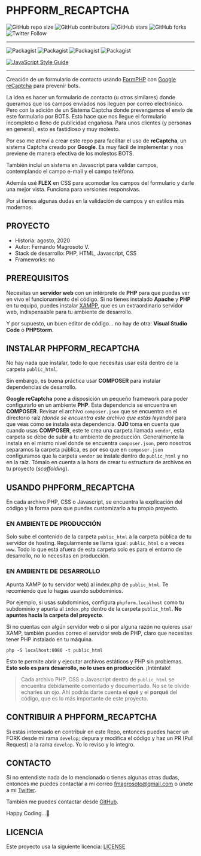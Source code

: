 # PHPFORM_RECAPTCHA

![GitHub repo size](https://img.shields.io/github/repo-size/fmagrosoto/phpForm_reCaptcha)
![GitHub contributors](https://img.shields.io/github/contributors/fmagrosoto/phpForm_reCaptcha)
![GitHub stars](https://img.shields.io/github/stars/fmagrosoto/phpForm_reCaptcha)
![GitHub forks](https://img.shields.io/github/forks/fmagrosoto/phpForm_reCaptcha)
![Twitter Follow](https://img.shields.io/twitter/follow/fmagrosoto?style=social)

***
![Packagist](https://img.shields.io/badge/Stack-Lamp-yellowgreen.svg)
![Packagist](https://img.shields.io/badge/PHP-7.3.*-yellowgreen.svg)
![Packagist](https://img.shields.io/badge/License-MIT-lightgrey.svg)
![Packagist](https://img.shields.io/badge/Status-Developing-red.svg)

[![JavaScript Style Guide](https://cdn.rawgit.com/standard/standard/master/badge.svg)](https://github.com/standard/standard)
***

Creación de un formulario de contacto usando [FormPHP](https://github.com/fmagrosoto/formPHP) con
[Google reCaptcha](https://www.google.com/recaptcha/about/) para prevenir bots.

La idea es hacer un formulario de contacto (u otros similares) donde queramos que los campos enviados
nos lleguen por correo electrónico. Pero con la adición de un Sistema Captcha donde prevengamos
el envío de este formulario por BOTS. Esto hace que nos llegue el formulario incompleto o lleno
de publicidad engañosa. Para unos clientes (y personas en general), esto es fastidioso y muy molesto.

Por eso me atreví a crear este repo para facilitar el uso de **reCaptcha**, un sistema Captcha creado
por **Google**. Es muy fácil de implementar y nos previene de manera efectiva de los molestos BOTS.

También incluí un sistema en Javascript para validar campos, contemplando el campo e-mail y el campo teléfono.

Además usé **FLEX** en CSS para acomodar los campos del formulario y darle una mejor vista. Funciona para
versiones responsivas.

Por si tienes algunas dudas en la validación de campos y en estilos más modernos.

## PROYECTO

* Historia: agosto, 2020
* Autor: Fernando Magrosoto V.
* Stack de desarrollo: PHP, HTML, Javascript, CSS
* Frameworks: no

## PREREQUISITOS

Necesitas un **servidor web** con un intérprete de **PHP** para que puedas ver en vivo el funcionamiento
del código. Si no tienes instalado **Apache** y **PHP** en tu equipo, puedes instalar
[XAMPP](https://www.apachefriends.org/es/index.html), que es un extraordinario servidor web,
indispensable para tu ambiente de desarrollo.

Y por supuesto, un buen editor de código... no hay de otra: **Visual Studio Code** o **PHPStorm**.

## INSTALAR PHPFORM_RECAPTCHA

No hay nada que instalar, todo lo que necesitas usar está dentro de la carpeta ```public_html```.

Sin embargo, es buena práctica usar **COMPOSER** para instalar dependencias de desarrollo.

**Google reCaptcha** pone a disposición un pequeño framework para poder configurarlo en un ambiente **PHP**.
Esta dependencia se encuentra en **COMPOSER**. Revisar el archivo ```composer.json``` que se encuentra
en el directorio raíz *(donde se encuentra este archivo que estás leyendo)* para que veas cómo se instala
esta dependencia. **OJO** toma en cuenta que cuando usas **COMPOSER**, este te crea una carpeta llamada
```vendor```, esta carpeta se debe de subir a tu ambiente de producción. Generalmente la instala en el
mismo nivel donde se encuentra ```composer.json```, pero nosotros separamos la carpeta pública, es por
eso que en ```composer.json``` configuramos que la carpeta ```vendor``` se instale dentro de
```public_html``` y no en la raíz. Tómalo en cuenta a la hora de crear tu estructura de archivos en
tu proyecto (*scaffolding*).

## USANDO PHPFORM_RECAPTCHA

En cada archivo PHP, CSS o Javascript, se encuentra la explicación del código y la forma para que
puedas customizarlo a tu propio proyecto.

### EN AMBIENTE DE PRODUCCIÓN

Solo sube el contenido de la carpeta ```public_html``` a la carpeta pública de tu servidor de hosting.
Regularmente se llama igual: ```public_html``` o a veces ```www```. Todo lo que está afuera de esta
carpeta solo es para el entorno de desarrollo, no lo necesitas en producción.

### EN AMBIENTE DE DESARROLLO

Apunta XAMP (o tu servidor web) al index.php de ```public_html```. Te recomiendo que lo hagas
usando subdominios.

Por ejemplo, si usas subdominios, configura ```phpform.localhost``` como tu subdominio y apunta al
```index.php``` dentro de la carpeta ```public_html```. **No apuntes hacia la carpeta del proyecto**.

Si no cuentas con algún servidor web o si por alguna razón no quieres usar XAMP, también puedes
correo el servidor web de PHP, claro que necesitas tener PHP instalado en tu máquina.

```
php -S localhost:8080 -t public_html
```

Esto te permite abrir y ejecutar archivos estáticos y PHP sin problemas.
**Esto solo es para desarrollo, no lo uses en producción**. ¡Inténtalo!

> Cada archivo PHP, CSS o Javascript dentro de ```public_html``` se encuentra debidamente comentado y documentado.
> No se te olvide echarles un ojo. Ahí podrás darte cuenta el **qué** y el **porqué** del código, que es lo
> más importante de este proyecto.

## CONTRIBUIR A PHPFORM_RECAPTCHA

Si estás interesado en contribuir en este Repo, entonces puedes hacer un FORK desde mi rama ```develop```;
depura y modifica el código y haz un PR (Pull Request) a la rama ```develop```. Yo lo reviso y lo
integro.

## CONTACTO

Si no entendiste nada de lo mencionado o tienes algunas otras dudas, entonces me puedes contactar
a mi correo [fmagrosoto@gmail.com](fmagrosoto@gmail.com) o únete a mi [Twitter](https://twitter.com/fmagrosoto).

También me puedes contactar desde [GitHub](https://github.com/fmagrosoto).

Happy Coding...🍻

## LICENCIA

Este proyecto usa la siguiente licencia: [LICENSE](LICENSE)